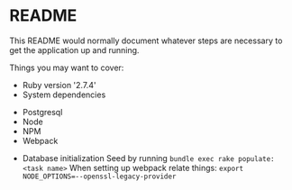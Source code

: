 # README

This README would normally document whatever steps are necessary to get the
application up and running.

Things you may want to cover:

* Ruby version
'2.7.4'
* System dependencies
- Postgresql
- Node
- NPM
- Webpack
* Database initialization
Seed by running `bundle exec rake populate:<task name>` 
When setting up webpack relate things: `export NODE_OPTIONS=--openssl-legacy-provider`
